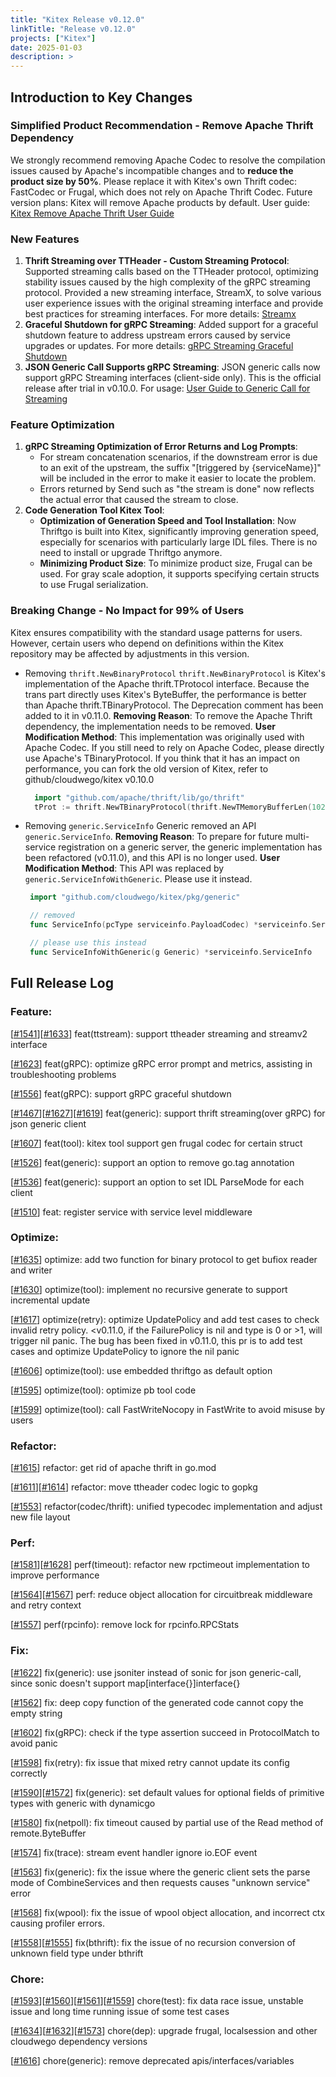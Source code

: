 ```yaml
---
title: "Kitex Release v0.12.0"
linkTitle: "Release v0.12.0"
projects: ["Kitex"]
date: 2025-01-03
description: >
---
```


## **Introduction to Key Changes**

### Simplified Product Recommendation - Remove Apache Thrift Dependency
We strongly recommend removing Apache Codec to resolve the compilation issues caused by Apache's incompatible changes and to **reduce the product size by 50%**. 
Please replace it with Kitex's own Thrift codec: FastCodec or Frugal, which does not rely on Apache Thrift Codec.
Future version plans: Kitex will remove Apache products by default. User guide: [Kitex Remove Apache Thrift User Guide](/docs/kitex/best-practice/remove_apache_codec)

### New Features
1. **Thrift Streaming over TTHeader - Custom Streaming Protocol**: Supported streaming calls based on the TTHeader protocol, optimizing stability issues caused by the high complexity of the gRPC streaming protocol. 
   Provided a new streaming interface, StreamX, to solve various user experience issues with the original streaming interface and provide best practices for streaming interfaces.
   For more details: [Streamx](/docs/kitex/tutorials/basic-feature/streamx/)
2. **Graceful Shutdown for gRPC Streaming**: Added support for a graceful shutdown feature to address upstream errors caused by service upgrades or updates. For more details: [gRPC Streaming Graceful Shutdown](/docs/kitex/tutorials/basic-feature/protocol/streaming/grpc/graceful_shutdown/)
3. **JSON Generic Call Supports gRPC Streaming**: JSON generic calls now support gRPC Streaming interfaces (client-side only). This is the official release after trial in v0.10.0. For usage: [User Guide to Generic Call for Streaming](/docs/kitex/tutorials/advanced-feature/generic-call/generic_streaming)

### Feature Optimization
1. **gRPC Streaming Optimization of Error Returns and Log Prompts**:
    - For stream concatenation scenarios, if the downstream error is due to an exit of the upstream, the suffix "[triggered by {serviceName}]" will be included in the error to make it easier to locate the problem.
    - Errors returned by Send such as "the stream is done" now reflects the actual error that caused the stream to close.
2. **Code Generation Tool Kitex Tool**: 
    - **Optimization of Generation Speed and Tool Installation**: Now Thriftgo is built into Kitex, significantly improving generation speed, especially for scenarios with particularly large IDL files. There is no need to install or upgrade Thriftgo anymore.
    - **Minimizing Product Size**: To minimize product size, Frugal can be used. For gray scale adoption, it supports specifying certain structs to use Frugal serialization.

### Breaking Change - No Impact for 99% of Users
Kitex ensures compatibility with the standard usage patterns for users. However, certain users who depend on definitions within the Kitex repository may be affected by adjustments in this version.
- Removing `thrift.NewBinaryProtocol`
  `thrift.NewBinaryProtocol` is Kitex's implementation of the Apache thrift.TProtocol interface. Because the trans part directly uses Kitex's ByteBuffer, the performance is better than Apache thrift.TBinaryProtocol. 
  The Deprecation comment has been added to it in v0.11.0.
  **Removing Reason**: To remove the Apache Thrift dependency, the implementation needs to be removed.
  **User Modification Method**: This implementation was originally used with Apache Codec. If you still need to rely on Apache Codec, please directly use Apache's TBinaryProtocol. 
  If you think that it has an impact on performance, you can fork the old version of Kitex, refer to github/cloudwego/kitex v0.10.0
  ```go
    import "github.com/apache/thrift/lib/go/thrift"
    tProt := thrift.NewTBinaryProtocol(thrift.NewTMemoryBufferLen(1024), true, true)
  ```
- Removing `generic.ServiceInfo`
  Generic removed an API `generic.ServiceInfo`.
  **Removing Reason**: To prepare for future multi-service registration on a generic server, the generic implementation has been refactored (v0.11.0), and this API is no longer used.
  **User Modification Method**: This API was replaced by `generic.ServiceInfoWithGeneric`. Please use it instead.
  ```go
   import "github.com/cloudwego/kitex/pkg/generic"

   // removed
   func ServiceInfo(pcType serviceinfo.PayloadCodec) *serviceinfo.ServiceInfo

   // please use this instead
   func ServiceInfoWithGeneric(g Generic) *serviceinfo.ServiceInfo
  ```

## **Full Release Log**

### Feature:
[[#1541](https://github.com/cloudwego/kitex/pull/1541)][[#1633](https://github.com/cloudwego/kitex/pull/1633)] feat(ttstream): support ttheader streaming and streamv2 interface

[[#1623](https://github.com/cloudwego/kitex/pull/1623)] feat(gRPC): optimize gRPC error prompt and metrics, assisting in troubleshooting problems

[[#1556](https://github.com/cloudwego/kitex/pull/1556)] feat(gRPC): support gRPC graceful shutdown

[[#1467](https://github.com/cloudwego/kitex/pull/1467)][[#1627](https://github.com/cloudwego/kitex/pull/1627)][[#1619](https://github.com/cloudwego/kitex/pull/1619)] feat(generic): support thrift streaming(over gRPC) for json generic client

[[#1607](https://github.com/cloudwego/kitex/pull/1607)] feat(tool): kitex tool support gen frugal codec for certain struct

[[#1526](https://github.com/cloudwego/kitex/pull/1526)] feat(generic): support an option to remove go.tag annotation

[[#1536](https://github.com/cloudwego/kitex/pull/1536)] feat(generic): support an option to set IDL ParseMode for each client

[[#1510](https://github.com/cloudwego/kitex/pull/1510)] feat: register service with service level middleware

### Optimize:
[[#1635](https://github.com/cloudwego/kitex/pull/1635)] optimize: add two function for binary protocol to get bufiox reader and writer

[[#1630](https://github.com/cloudwego/kitex/pull/1630)] optimize(tool): implement no recursive generate to support incremental update

[[#1617](https://github.com/cloudwego/kitex/pull/1617)] optimize(retry): optimize UpdatePolicy and add test cases to check invalid retry policy. <v0.11.0, if the FailurePolicy is nil and type is 0 or >1, will trigger nil panic. The bug has been fixed in v0.11.0, this pr is to add test cases and optimize UpdatePolicy to ignore the nil panic

[[#1606](https://github.com/cloudwego/kitex/pull/1606)] optimize(tool): use embedded thriftgo as default option

[[#1595](https://github.com/cloudwego/kitex/pull/1595)] optimize(tool): optimize pb tool code

[[#1599](https://github.com/cloudwego/kitex/pull/1599)] optimize(tool): call FastWriteNocopy in FastWrite to avoid misuse by users

### Refactor:
[[#1615](https://github.com/cloudwego/kitex/pull/1615)] refactor: get rid of apache thrift in go.mod

[[#1611](https://github.com/cloudwego/kitex/pull/1611)][[#1614](https://github.com/cloudwego/kitex/pull/1614)] refactor: move ttheader codec logic to gopkg

[[#1553](https://github.com/cloudwego/kitex/pull/1553)] refactor(codec/thrift): unified typecodec implementation and adjust new file layout

### Perf:
[[#1581](https://github.com/cloudwego/kitex/pull/1581)][[#1628](https://github.com/cloudwego/kitex/pull/1628)] perf(timeout): refactor new rpctimeout implementation to improve performance

[[#1564](https://github.com/cloudwego/kitex/pull/1564)][[#1567](https://github.com/cloudwego/kitex/pull/1567)] perf: reduce object allocation for circuitbreak middleware and retry context

[[#1557](https://github.com/cloudwego/kitex/pull/1557)] perf(rpcinfo): remove lock for rpcinfo.RPCStats

### Fix:
[[#1622](https://github.com/cloudwego/kitex/pull/1622)] fix(generic): use jsoniter instead of sonic for json generic-call, since sonic doesn't support map[interface{}]interface{}

[[#1562](https://github.com/cloudwego/kitex/pull/1562)] fix: deep copy function of the generated code cannot copy the empty string

[[#1602](https://github.com/cloudwego/kitex/pull/1602)] fix(gRPC): check if the type assertion succeed in ProtocolMatch to avoid panic

[[#1598](https://github.com/cloudwego/kitex/pull/1598)] fix(retry): fix issue that mixed retry cannot update its config correctly

[[#1590](https://github.com/cloudwego/kitex/pull/1590)][[#1572](https://github.com/cloudwego/kitex/pull/1572)] fix(generic): set default values for optional fields of primitive types with generic with dynamicgo

[[#1580](https://github.com/cloudwego/kitex/pull/1580)] fix(netpoll): fix timeout caused by partial use of the Read method of remote.ByteBuffer

[[#1574](https://github.com/cloudwego/kitex/pull/1574)] fix(trace): stream event handler ignore io.EOF event

[[#1563](https://github.com/cloudwego/kitex/pull/1563)] fix(generic): fix the issue where the generic client sets the parse mode of CombineServices and then requests causes "unknown service" error

[[#1568](https://github.com/cloudwego/kitex/pull/1568)] fix(wpool): fix the issue of wpool object allocation, and incorrect ctx causing profiler errors.

[[#1558](https://github.com/cloudwego/kitex/pull/1558)][[#1555](https://github.com/cloudwego/kitex/pull/1555)] fix(bthrift): fix the issue of no recursion conversion of unknown field type under bthrift

### Chore:
[[#1593](https://github.com/cloudwego/kitex/pull/1593)][[#1560](https://github.com/cloudwego/kitex/pull/1560)][[#1561](https://github.com/cloudwego/kitex/pull/1561)][[#1559](https://github.com/cloudwego/kitex/pull/1559)] chore(test): fix data race issue, unstable issue and long time running issue of some test cases
   
[[#1634](https://github.com/cloudwego/kitex/pull/1634)][[#1632](https://github.com/cloudwego/kitex/pull/1632)][[#1573](https://github.com/cloudwego/kitex/pull/1573)] chore(dep): upgrade frugal, localsession and other cloudwego dependency versions

[[#1616](https://github.com/cloudwego/kitex/pull/1616)] chore(generic): remove deprecated apis/interfaces/variables
